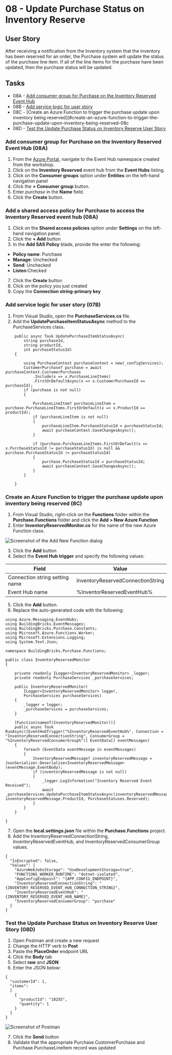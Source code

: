 # 08 - Update Purchase Status on Inventory Reserve

## User Story
After receiving a notification from the Inventory system that the inventory has been reserved for an order, the Purchase system will update the status of the purchase line item. If all of the line items for the purchase have been updated, then the purchase status will be updated.

## Tasks
- 08A - [Add consumer group for Purchase on the Inventory Reserved Event Hub](#add-consumer-group-for-purchase-on-the-invnetory-reserved-event-hub-08a)
- 08B - [Add service logic for user story](#add-service-logic-for-user-story-08b)
- 08C - [Create an Azure Function to trigger the purchase update upon inventory being reserved](#create-an-azure-function-to-trigger-the-purchase-update-upon-inventory-being-reserved-08c
- 08D - [Test the Update Purchase Status on Inventory Reserve User Story](#test-the-update-purchase-status-on-inventory-reserve-user-story-08d)

### Add consumer group for Purchase on the Inventory Reserved Event Hub (08A)
1. From the [Azure Portal](https://azure.portal.com), navigate to the Event Hub namespace created from the workshop.
1. Click on the **Inventory Reserved** event hub from the **Event Hubs** listing.
1. Click on the **Consumer groups** option under **Entities** on the left-hand navigation panel
1. Click the **+ Consumer group** button.
1. Enter *purchase* in the **Name** field.
1. Click the **Create** button.

### Add a shared access policy for Purchase to access the Inventory Reserved event hub (08A)
1. Click on the **Shared access policies** option under **Settings** on the left-hand navigation panel.
1. Click the **+ Add** button
1. In the **Add SAS Policy** blade, provide the enter the following:

- **Policy name**: Purchase
- **Manage**: Unchecked
- **Send**: Unchecked
- **Listen**:Checked

7. Click the **Create** button
1. Click on the policy you just created
1. Copy the **Connection string-primary key**

### Add service logic for user story (07B)
1. From Visual Studio, open the **PurchaseServices.cs** file.
1. Add the **UpdatePurchaseItemStatusAsync** method to the PurchaseServices class.

~~~
	public async Task UpdatePurchaseItemStatusAsync(
		string purchaseId,
		string productId,
		int purchaseStatusId)
	{

		using PurchaseContext purchaseContext = new(_configServices);
		CustomerPurchase? purchase = await purchaseContext.CustomerPurchases
			.Include(x => x.PurchaseLineItems)
			.FirstOrDefaultAsync(x => x.CustomerPurchaseId == purchaseId);
		if (purchase is not null)
		{

			PurchaseLineItem? purchaseLineItem = purchase.PurchaseLineItems.FirstOrDefault(x => x.ProductId == productId);
			if (purchaseLineItem is not null)
			{
				purchaseLineItem.PurchaseStatusId = purchaseStatusId;
				await purchaseContext.SaveChangesAsync();
			}

			if (purchase.PurchaseLineItems.FirstOrDefault(x => x.PurchaseStatusId != purchaseStatusId) is null && purchase.PurchaseStatusId != purchaseStatusId)
			{
				purchase.PurchaseStatusId = purchaseStatusId;
				await purchaseContext.SaveChangesAsync();
			}
		}

	}
~~~

### Create an Azure Function to trigger the purchase update upon inventory being reserved (8C)
1. From Visual Studio, right-click on the **Functions** folder within the **Purchase.Functions** folder and click the **Add > New Azure Function**
1. Enter **InventoryReservedMonitor.cs** for the name of the new Azure Function class.

![Screenshot of the Add New Function dialog](images/07-UpdatePurchaseStatusOnInventoryReserve/add-new-item.png)

3. Click the **Add** button
1. Select the **Event Hub trigger** and specify the following values:

| Field                          | Value                             |
|--------------------------------|-----------------------------------|
| Connection string setting name | InventoryReservedConnectionString |
| Event Hub name                 | %InventorReservedEventHub%        |

5. Click the **Add** button.
1. Replace the auto-generated code with the following:

~~~
using Azure.Messaging.EventHubs;
using BuildingBricks.EventMessages;
using BuildingBricks.Purchase.Constants;
using Microsoft.Azure.Functions.Worker;
using Microsoft.Extensions.Logging;
using System.Text.Json;

namespace BuildingBricks.Purchase.Functions;

public class InventoryReservedMonitor
{

	private readonly ILogger<InventoryReservedMonitor> _logger;
	private readonly PurchaseServices _purchaseServices;

	public InventoryReservedMonitor(
		ILogger<InventoryReservedMonitor> logger,
		PurchaseServices purchaseServices)
	{
		_logger = logger;
		_purchaseServices = purchaseServices;
	}

	[Function(nameof(InventoryReservedMonitor))]
	public async Task RunAsync([EventHubTrigger("%InventoryReservedEventHub%", Connection = "InventoryReservedConnectionString", ConsumerGroup = "%InventoryReservedConsumerGroup%")] EventData[] eventMessages)
	{
		foreach (EventData eventMessage in eventMessages)
		{
			InventoryReservedMessage? inventoryReservedMessage = JsonSerializer.Deserialize<InventoryReservedMessage>(eventMessage.EventBody);
			if (inventoryReservedMessage is not null)
			{
				_logger.LogInformation("Inventory Reserved Event Received");
				await _purchaseServices.UpdatePurchaseItemStatusAsync(inventoryReservedMessage.OrderId, inventoryReservedMessage.ProductId, PurchaseStatuses.Reserved);
			}
		}
	}

}
~~~

7. Open the **local.settings.json** file within the **Purchase.Functions** project.
1. Add the InventoryReservedConnectionString, InventoryReservedEventHub, and InventoryReservedConsumerGroup values.

~~~
{
  "IsEncrypted": false,
  "Values": {
    "AzureWebJobsStorage": "UseDevelopmentStorage=true",
    "FUNCTIONS_WORKER_RUNTIME": "dotnet-isolated",
    "AppConfigEndpoint": "{APP_CONFIG_ENDPOINT}",
    "InventoryReservedConnectionString": "{INVENTORY_RESERVED_EVENT_HUB_CONNECTION_STRING}",
    "InventoryReservedEventHub": "{INVENTORY_RESERVED_EVENT_HUB_NAME}",
    "InventoryReservedConsumerGroup": "purchase"
  }
}
~~~

### Test the Update Purchase Status on Inventory Reserve User Story (08D)
1. Open Postman and create a new request
1. Change the HTTP verb to **Post**
1. Paste the **PlaceOrder** endpoint URL
1. Click the **Body** tab
1. Select **raw** and **JSON**
1. Enter the JSON below:

~~~
{
  "customerId": 1,
  "items":
  [
    {
      "productId": "10255",
      "quantity": 1
    }
  ]
}
~~~

![Screenshot of Postman](images/04-PlaceOrder/04H-PostmanSetup.png)

7. Click the **Send** button
8. Validate that the appropriate Purchase.CustomerPurchase and Purchase.PurchaseLineItem record was updated